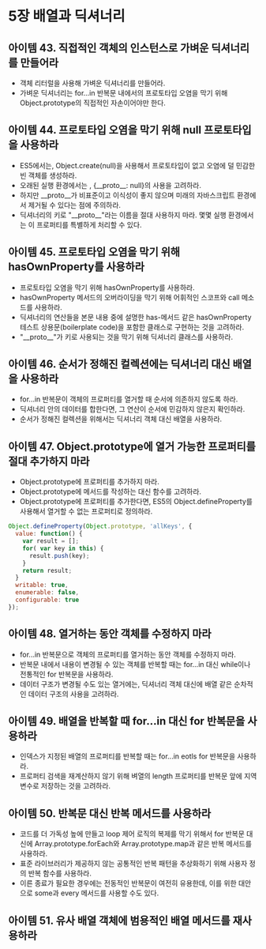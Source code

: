 # 5장 배열과 딕셔너리

## 아이템 43. 직접적인 객체의 인스턴스로 가벼운 딕셔너리를 만들어라

- 객체 리터럴을 사용해 가벼운 딕셔너리를 만들어라.
- 가벼운 딕셔너리는 for...in 반복문 내에서의 프로토타입 오염을 막기 위해 Object.prototype의 직접적인 자손이어야만 한다.

## 아이템 44. 프로토타입 오염을 막기 위해 null 프로토타입을 사용하라

- ES5에서는, Object.create(null)을 사용해서 프로토타입이 없고 오염에 덜 민감한 빈 객체를 생성하라.
- 오래된 실행 환경에서는 , {\_\_proto\_\_: null}의 사용을 고려하라.
- 하지만 \_\_proto\_\_가 비표준이고 이식성이 좋지 않으며 미래의 자바스크립트 환경에서 제거될 수 있다는 점에 주의하라.
- 딕셔너리의 키로 "\_\_proto\_\_"라는 이름을 절대 사용하지 마라. 몇몇 실행 환경에서는 이 프로퍼티를 특별하게 처리할 수 있다.

## 아이템 45. 프로토타입 오염을 막기 위해 hasOwnProperty를 사용하라

- 프로토타입 오염을 막기 위해 hasOwnProperty를 사용하라.
- hasOwnProperty 메서드의 오버라이딩을 막기 위해 어휘적인 스코프와 call 메소드를 사용하라.
- 딕셔너리의 연산들을 본문 내용 중에 설명한 has-메서드 같은 hasOwnProperty 테스트 상용문(boilerplate code)을 포함한 클래스로 구현하는 것을 고려하라.
- "\_\_proto\_\_"가 키로 사용되는 것을 막기 위해 딕셔너리 클래스를 사용하라.

## 아이템 46. 순서가 정해진 컬렉션에는 딕셔너리 대신 배열을 사용하라

- for...in 반복문이 객체의 프로퍼티를 열거할 때 순서에 의존하지 않도록 하라.
- 딕셔너리 안의 데이터를 합한다면, 그 연산이 순서에 민감하지 않은지 확인하라.
- 순서가 정해진 컬렉션을 위해서는 딕셔너리 객체 대신 배열을 사용하라.

## 아이템 47. Object.prototype에 열거 가능한 프로퍼티를 절대 추가하지 마라

- Object.prototype에 프로퍼티를 추가하지 마라.
- Object.prototype에 메서드를 작성하는 대신 함수를 고려하라.
- Object.prototype에 프로퍼티를 추가한다면, ES5의 Object.defineProperty를 사용해서 열거할 수 없는 프로퍼티로 정의하라.

```javascript
Object.defineProperty(Object.prototype, 'allKeys', {
  value: function() {
    var result = [];
    for( var key in this) {
      result.push(key);
    }
    return result;
  }
  writable: true,
  enumerable: false,
  configurable: true
});
```

## 아이템 48. 열거하는 동안 객체를 수정하지 마라

- for...in 반복문으로 객체의 프로퍼티를 열거하는 동안 객체를 수정하지 마라.
- 반복문 내에서 내용이 변경될 수 있는 객체를 반복할 때는 for...in 대신 while이나 전통적인 for 반복문을 사용하라.
- 데이터 구조가 변경될 수도 있는 열거에는, 딕셔너리 객체 대신에 배열 같은 순차적인 데이터 구조의 사용을 고려하라.

## 아이템 49. 배열을 반복할 때 for...in 대신 for 반복문을 사용하라

- 인덱스가 지정된 배열의 프로퍼티를 반복할 때는 for...in eotls for 반복문을 사용하라.
- 프로퍼티 검색을 재계산하지 않기 위해 벼열의 length 프로퍼티를 반복문 앞에 지역 변수로 저장하는 것을 고려하라.

## 아이템 50. 반복문 대신 반복 메서드를 사용하라

- 코드를 더 가독성 높에 만들고 loop 제어 로직의 복제를 막기 위해서 for 반복문 대신에 Array.prototype.forEach와 Array.prototype.map과 같은 반복 메서드를 사용하라.
- 표준 라이브러리가 제공하지 않는 공통적인 반복 패턴을 추상화하기 위해 사용자 정의 반복 함수를 사용하라.
- 이른 종료가 필요한 경우에는 전동적인 반복문이 여전히 유용한데, 이를 위한 대안으로 some과 every 메서드를 사용할 수도 있다.

## 아이템 51. 유사 배열 객체에 범용적인 배열 메서드를 재사용하라
